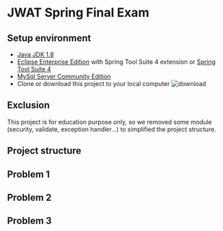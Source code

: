 # JWAT Spring Final Exam
## Setup environment
 - [Java JDK 1.8](https://www.oracle.com/java/technologies/javase-jdk8-downloads.html)
 - [Eclipse Enterprise Edition](https://www.eclipse.org/downloads/download.php?file=/oomph/epp/2020-03/R/eclipse-inst-win64.exe) with Spring Tool Suite 4 extension or [Spring Tool Suite 4](https://spring.io/tools)
 - [MySql Server Community Edition](https://dev.mysql.com/downloads/)
 - Clone or download this project to your local computer
 ![download](https://photos.app.goo.gl/kgzFvoaYnNX57x4N9)
 
## Exclusion
 This project is for education purpose only, so we removed some module (security, validate, exception handler...) to simplified the project structure.
 
## Project structure

## Problem 1

## Problem 2

## Problem 3
